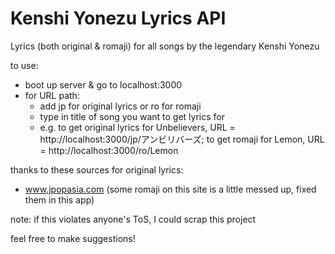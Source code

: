 # Kenshi Yonezu Lyrics API

Lyrics (both original & romaji) for all songs by the legendary Kenshi Yonezu

to use:
- boot up server & go to localhost:3000
- for URL path:
  - add jp for original lyrics or ro for romaji
  - type in title of song you want to get lyrics for
  - e.g. to get original lyrics for Unbelievers, URL = http://localhost:3000/jp/アンビリバーズ; to get romaji for Lemon, URL = http://localhost:3000/ro/Lemon

thanks to these sources for original lyrics:
- www.jpopasia.com (some romaji on this site is a little messed up, fixed them in this app)

note: if this violates anyone's ToS, I could scrap this project

feel free to make suggestions!
